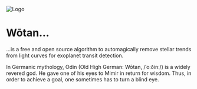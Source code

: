 ![Logo](https://raw.githubusercontent.com/hippke/wotan/master/logo_v2.png)
# Wōtan...

...is a free and open source algorithm to automagically remove stellar trends from light curves for exoplanet transit detection.

In Germanic mythology, Odin (Old High German: Wōtan, /ˈoːðinː/) is a widely revered god. He gave one of his eyes to Mimir in return for wisdom. Thus, in order to achieve a goal, one sometimes has to turn a blind eye.
